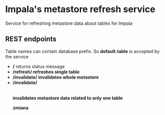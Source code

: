 # Impala's metastore refresh service

Service for refreshing metastore data about tables for Impala

## REST endpoints

Table names can contain database prefix. So **default.table** is accepted by the service

* **/** returns status message
* **/refresh/<table>** refreshes single table
* **/invalidate/** invalidates whole metastore
* **/invalidate/<table>** invalidates metastore data related to only one table

zmiana
